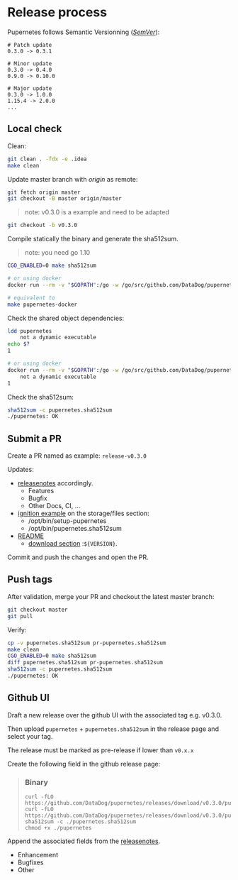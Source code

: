 # Release process

Pupernetes follows Semantic Versionning ([_SemVer_](https://semver.org/)):
```text
# Patch update
0.3.0 -> 0.3.1

# Minor update
0.3.0 -> 0.4.0
0.9.0 -> 0.10.0

# Major update
0.3.0 -> 1.0.0
1.15.4 -> 2.0.0
...
```

## Local check

Clean:
```bash
git clean . -fdx -e .idea
make clean
```

Update master branch with *origin* as remote:
```bash
git fetch origin master
git checkout -B master origin/master
```

> note: v0.3.0 is a example and need to be adapted
```bash
git checkout -b v0.3.0
```

Compile statically the binary and generate the sha512sum.
> note: you need go 1.10
```bash
CGO_ENABLED=0 make sha512sum

# or using docker
docker run --rm -v "$GOPATH":/go -w /go/src/github.com/DataDog/pupernetes golang:1.10 make re sha512sum

# equivalent to
make pupernetes-docker
```

Check the shared object dependencies:
```bash
ldd pupernetes
	not a dynamic executable
echo $?
1

# or using docker
docker run --rm -v "$GOPATH":/go -w /go/src/github.com/DataDog/pupernetes golang:1.10 sh -c 'ldd pupernetes ; echo $?'
	not a dynamic executable
1
```

Check the sha512sum:
```bash
sha512sum -c pupernetes.sha512sum 
./pupernetes: OK
```

## Submit a PR

Create a PR named as example: `release-v0.3.0`

Updates:
- [releasenotes](./releasenotes.md) accordingly.
    * Features
    * Bugfix
    * Other
        Docs, CI, ...
- [ignition example](environments/container-linux/ignition.yaml) on the storage/files section:
    * /opt/bin/setup-pupernetes
    * /opt/bin/pupernetes.sha512sum
- [README](README.md)
    * [download section](README.md#download) :`${VERSION}`.

Commit and push the changes and open the PR.

## Push tags

After validation, merge your PR and checkout the latest master branch:
```bash
git checkout master
git pull
```

Verify:
```bash
cp -v pupernetes.sha512sum pr-pupernetes.sha512sum
make clean
CGO_ENABLED=0 make sha512sum
diff pupernetes.sha512sum pr-pupernetes.sha512sum
sha512sum -c pupernetes.sha512sum 
./pupernetes: OK
```

## Github UI

Draft a new release over the github UI with the associated tag e.g. v0.3.0.

Then upload `pupernetes` + `pupernetes.sha512sum` in the release page and select your tag.

The release must be marked as pre-release if lower than `v0.x.x`

Create the following field in the github release page:

> ### Binary
> ```
> curl -fLO https://github.com/DataDog/pupernetes/releases/download/v0.3.0/pupernetes
> curl -fLO https://github.com/DataDog/pupernetes/releases/download/v0.3.0/pupernetes.sha512sum
> sha512sum -c ./pupernetes.sha512sum
> chmod +x ./pupernetes
> ```

Append the associated fields from the [releasenotes](./releasenotes.md).
- Enhancement
- Bugfixes
- Other